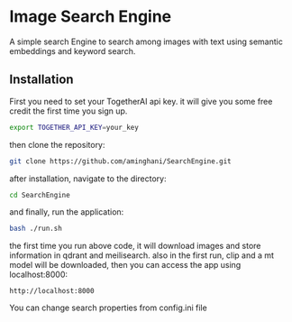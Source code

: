 # Image Search Engine

A simple search Engine to search among images with text using semantic embeddings and keyword search.

## Installation

First you need to set your TogetherAI api key. it will give you some free credit the first time you sign up.

```bash
export TOGETHER_API_KEY=your_key
```
then clone the repository:
```bash
git clone https://github.com/aminghani/SearchEngine.git
```
after installation, navigate to the directory:
```bash
cd SearchEngine
```

and finally, run the application:
```bash
bash ./run.sh
```

the first time you run above code, it will download images and store information in qdrant and meilisearch. also in the first run,
clip and a mt model will be downloaded, then you can access the app using localhost:8000:
```
http://localhost:8000
```
You can change search properties from config.ini file
